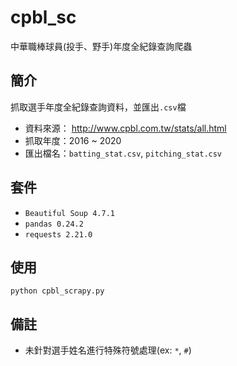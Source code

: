# cpbl_sc
中華職棒球員(投手、野手)年度全紀錄查詢爬蟲

## 簡介
抓取選手年度全紀錄查詢資料，並匯出`.csv`檔
* 資料來源： http://www.cpbl.com.tw/stats/all.html
* 抓取年度：2016 ~ 2020
* 匯出檔名：`batting_stat.csv`, `pitching_stat.csv`

## 套件
* `Beautiful Soup 4.7.1`
* `pandas 0.24.2`
* `requests 2.21.0`

## 使用
    python cpbl_scrapy.py

## 備註
* 未針對選手姓名進行特殊符號處理(ex: `*`, `#`)
